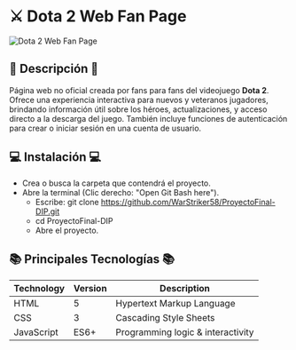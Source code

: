 # ⚔️ Dota 2 Web Fan Page

![Dota 2 Web Fan Page](https://shared.fastly.steamstatic.com/store_item_assets/steam/apps/570/capsule_616x353.jpg?t=1748018387)

## 📜 Descripción 📜
Página web no oficial creada por fans para fans del videojuego **Dota 2**. Ofrece una experiencia interactiva para nuevos y veteranos jugadores, brindando información útil sobre los héroes, actualizaciones, y acceso directo a la descarga del juego. También incluye funciones de autenticación para crear o iniciar sesión en una cuenta de usuario.

## 💻 Instalación 💻
- Crea o busca la carpeta que contendrá el proyecto.
- Abre la terminal (Clic derecho: "Open Git Bash here").
  - Escribe: git clone https://github.com/WarStriker58/ProyectoFinal-DIP.git
  - cd ProyectoFinal-DIP
  - Abre el proyecto.

## 📚 Principales Tecnologías 📚
| Technology | Version | Description                      |
| ---------- | ------- | ---------------------------------|
| HTML       | 5       | Hypertext Markup Language        |
| CSS        | 3       | Cascading Style Sheets           |
| JavaScript | ES6+    | Programming logic & interactivity|